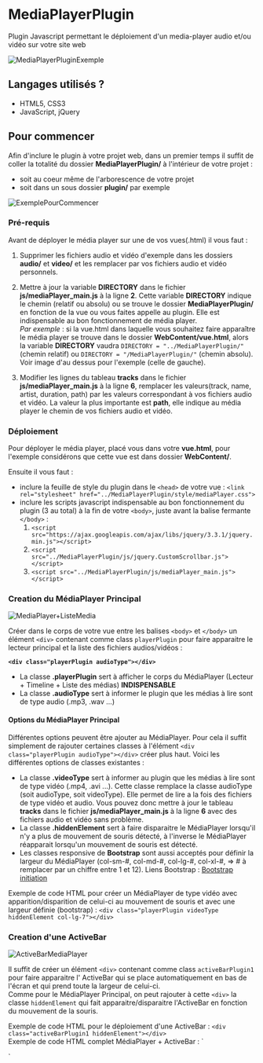 # MediaPlayerPlugin
Plugin Javascript permettant le déploiement d'un media-player audio et/ou vidéo sur votre site web

![MediaPlayerPluginExemple](https://image.noelshack.com/fichiers/2019/05/2/1548783526-mediaplayerplugin1.png)

## Langages utilisés ?
* HTML5, CSS3
* JavaScript, jQuery

## Pour commencer
Afin d'inclure le plugin à votre projet web, dans un premier temps il suffit de coller la totalité du dossier 
__MediaPlayerPlugin/__ à l'intérieur de votre projet :
* soit au coeur même de l'arborescence de votre projet
* soit dans un sous dossier __plugin/__ par exemple

![ExemplePourCommencer](https://image.noelshack.com/fichiers/2019/05/2/1548786164-exemple1.png)

### Pré-requis
Avant de déployer le média player sur une de vos vues(.html) il vous faut :
1. Supprimer les fichiers audio et vidéo d'exemple dans les dossiers __audio/__ et __video/__ et les remplacer par vos fichiers audio et vidéo personnels.
2. Mettre à jour la variable **DIRECTORY** dans le fichier __js/mediaPlayer_main.js__ à  la ligne **2**. Cette variable **DIRECTORY** indique le chemin (relatif ou absolu) ou se trouve le dossier __MediaPlayerPlugin/__ en fonction de la vue ou vous faites appelle au plugin. Elle est indispensable au bon fonctionnement de média player.
<br>_Par exemple_ : si la vue.html dans laquelle vous souhaitez faire apparaître le média player se trouve dans le dossier __WebContent/vue.html__, alors la variable **DIRECTORY** vaudra `DIRECTORY = "../MediaPlayerPlugin/"` (chemin relatif) ou `DIRECTORY = "/MediaPlayerPlugin/"` (chemin absolu). Voir image d'au dessus pour l'exemple (celle de gauche).

3. Modifier les lignes du tableau __tracks__ dans le fichier __js/mediaPlayer_main.js__ à  la ligne **6**, remplacer les valeurs(track, name, artist, duration, path) par les valeurs correspondant à vos fichiers audio et vidéo. La valeur la plus importante est **path**, elle indique au média player le chemin de vos fichiers audio et vidéo. 

### Déploiement
Pour déployer le média player, placé vous dans votre __vue.html__, pour l'exemple considérons que cette vue est dans dossier __WebContent/__.

Ensuite il vous faut :
* inclure la feuille de style du plugin dans le `<head>` de votre vue : `<link rel="stylesheet" href="../MediaPlayerPlugin/style/mediaPlayer.css">`
* inclure les scripts javascript indispensable au bon fonctionnement du plugin (3 au total) à la fin de votre `<body>`, juste avant la balise fermante `</body>` :
  1. `<script src="https://ajax.googleapis.com/ajax/libs/jquery/3.3.1/jquery.min.js"></script>`
  2. `<script src="../MediaPlayerPlugin/js/jquery.CustomScrollbar.js"></script>`
  3. `<script src="../MediaPlayerPlugin/js/mediaPlayer_main.js"></script>`

### Creation du MédiaPlayer Principal

![MediaPlayer+ListeMedia](https://image.noelshack.com/fichiers/2019/05/4/1548958634-mediaplayerandlist.png)

Créer dans le corps de votre vue entre les balises `<body>` et `</body>` un élément `<div>` contenant comme class `playerPlugin` pour faire apparaitre le lecteur principal et la liste des fichiers audios/vidéos :

__`<div class="playerPlugin audioType"></div>`__
* La classe **.playerPlugin** sert à afficher le corps du MédiaPlayer (Lecteur + Timeline + Liste des médias) __INDISPENSABLE__
* La classe **.audioType** sert à informer le plugin que les médias à lire sont de type audio (.mp3, .wav ...)

#### Options du MédiaPlayer Principal
Différentes options peuvent être ajouter au MédiaPlayer. Pour cela il suffit simplement de rajouter certaines classes à l'élément `<div class="playerPlugin audioType"></div>` créer plus haut.
Voici les différentes options de classes existantes :
* La classe **.videoType** sert à informer au plugin que les médias à lire sont de type vidéo (.mp4, .avi ...). Cette classe remplace la classe audioType (soit audioType, soit videoType). Elle permet de lire a la fois des fichiers de type vidéo et audio. Vous pouvez donc mettre à jour le tableau __tracks__ dans le fichier __js/mediaPlayer_main.js__ à la ligne **6** avec des fichiers audio et vidéo sans problème.
* La classe **.hiddenElement** sert à faire disparaitre le MédiaPlayer lorsqu'il n'y a plus de mouvement de souris détecté, à l'inverse le MédiaPlayer réapparait lorsqu'un mouvement de souris est détecté.
* Les classes responsive de **Bootstrap** sont aussi acceptés pour définir la largeur du MédiaPlayer (col-sm-#, col-md-#, col-lg-#, col-xl-#, => # à remplacer par un chiffre entre 1 et 12). Liens Bootstrap : [Bootstrap initiation](https://www.w3schools.com/booTsTrap/bootstrap_grid_basic.asp)

Exemple de code HTML pour créer un MédiaPlayer de type vidéo avec apparition/disparition de celui-ci au mouvement de souris et avec une largeur définie (bootstrap) :
`<div class="playerPlugin videoType hiddenElement col-lg-7"></div>`

### Creation d'une ActiveBar

![ActiveBarMediaPlayer](https://image.noelshack.com/fichiers/2019/05/4/1548966609-mediaplayeractivebar.png)

Il suffit de créer un élément `<div>` contenant comme class `activeBarPlugin1` pour faire apparaitre l' ActiveBar qui se place automatiquement en bas de l'écran et qui prend toute la largeur de celui-ci.<br>
Comme pour le MédiaPlayer Principal, on peut rajouter à cette `<div>` la classe `hiddenElement` qui fait apparaitre/disparaitre l'ActiveBar en fonction du mouvement de la souris.<br>

Exemple de code HTML pour le déploiement d'une ActiveBar : `<div class="activeBarPlugin1 hiddenElement"></div>`
<br>
Exemple de code HTML complet MédiaPlayer + ActiveBar :
`<div class="playerPlugin videoType hiddenElement col-lg-7"></div>

 <div class="activeBarPlugin1 hiddenElement"></div>`


